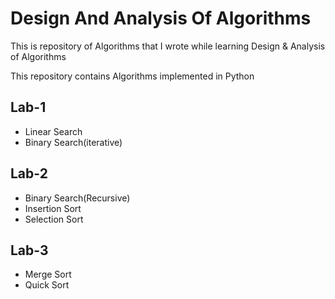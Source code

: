 # Design And Analysis Of Algorithms
This is repository of Algorithms that I wrote while learning Design & Analysis of Algorithms

This repository contains Algorithms implemented in Python

## Lab-1
- Linear Search
- Binary Search(iterative)

## Lab-2
- Binary Search(Recursive)
- Insertion Sort
- Selection Sort

## Lab-3
- Merge Sort
- Quick Sort
